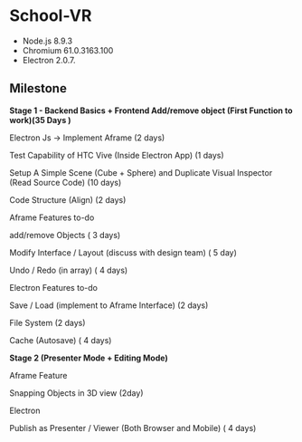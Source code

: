 # School-VR

- Node.js 8.9.3
- Chromium 61.0.3163.100
- Electron 2.0.7.

## Milestone

**Stage 1 - Backend Basics + Frontend Add/remove object (First Function to work)(35 Days )**

Electron Js → Implement Aframe (2 days)

Test Capability of HTC Vive (Inside Electron App) (1 days)

Setup A Simple Scene (Cube + Sphere) and Duplicate Visual Inspector (Read Source Code) (10 days)

Code Structure (Align) (2 days)

Aframe Features to-do

add/remove Objects ( 3 days)

Modify Interface / Layout (discuss with design team) ( 5 day)

Undo / Redo (in array) ( 4 days)

Electron Features to-do

Save / Load (implement to Aframe Interface) (2 days)

File System (2 days)

Cache (Autosave) ( 4 days)


**Stage 2 (Presenter Mode + Editing Mode)**

Aframe Feature

Snapping Objects in 3D view (2day)

Electron

Publish as Presenter / Viewer (Both Browser and Mobile) ( 4 days)
